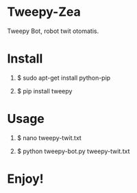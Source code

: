 Tweepy-Zea
==========

Tweepy Bot, robot twit otomatis.


# Install

1. $ sudo apt-get install python-pip

2. $ pip install tweepy



# Usage

1. $ nano tweepy-twit.txt

2. $ python tweepy-bot.py tweepy-twit.txt


# Enjoy!
